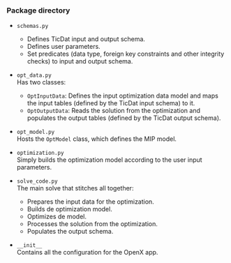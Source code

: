 ### Package directory


* `schemas.py`<br/>
    - Defines TicDat input and output schema.
    - Defines user parameters.
    - Set predicates (data type, foreign key constraints
      and other integrity checks) to input and 
      output schema.

* `opt_data.py`<br/>
    Has two classes:
    - `OptInputData`: Defines the input optimization 
      data model and maps the input tables (defined 
      by the TicDat input schema) to it.
    - `OptOutputData`: Reads the solution from the 
      optimization and populates the output tables 
      (defined by the TicDat output schema).

* `opt_model.py`<br/>
    Hosts the `OptModel` class, which defines the
    MIP model.

* `optimization.py`<br/>
    Simply builds the optimization model according
    to the user input parameters.
    
* `solve_code.py`<br/>
    The main solve that stitches all together:
    - Prepares the input data for the optimization.
    - Builds de optimization model.
    - Optimizes de model.
    - Processes the solution from the optimization.
    - Populates the output schema.
    
* `__init__`<br/>
    Contains all the configuration for the OpenX app.